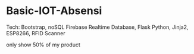 # Basic-IOT-Absensi

Tech: Bootstrap, noSQL Firebase Realtime Database, Flask Python, Jinja2, ESP8266, RFID Scanner

only show 50% of my product
